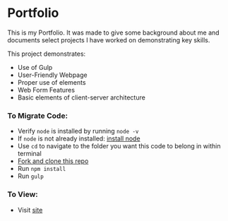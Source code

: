 # Portfolio

This is my Portfolio. It was made to give some background about me and
documents select projects I have worked on demonstrating key skills.

This project demonstrates:
- Use of Gulp
- User-Friendly Webpage
- Proper use of elements
- Web Form Features
- Basic elements of client-server architecture


### To Migrate Code:
-   Verify `node` is installed by running `node -v`
-   If `node` is not already installed: [install node](https://nodejs.org/en/)
-   Use `cd` to navigate to the folder you want this code to belong in within terminal
-   [Fork and clone this repo](https://docs.github.com/en/github/getting-started-with-github/fork-a-repo)
-   Run `npm install`
-   Run `gulp`

### To View:
- Visit [site](https://headieh.github.io/Portfolio/)
